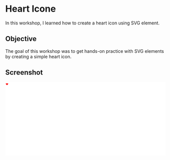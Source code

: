 # Heart Icone

In this workshop, I learned how to create a heart icon using SVG element.

## Objective

The goal of this workshop was to get hands-on practice with SVG elements by creating a simple heart icon.

## Screenshot

![alt text](image.png)
